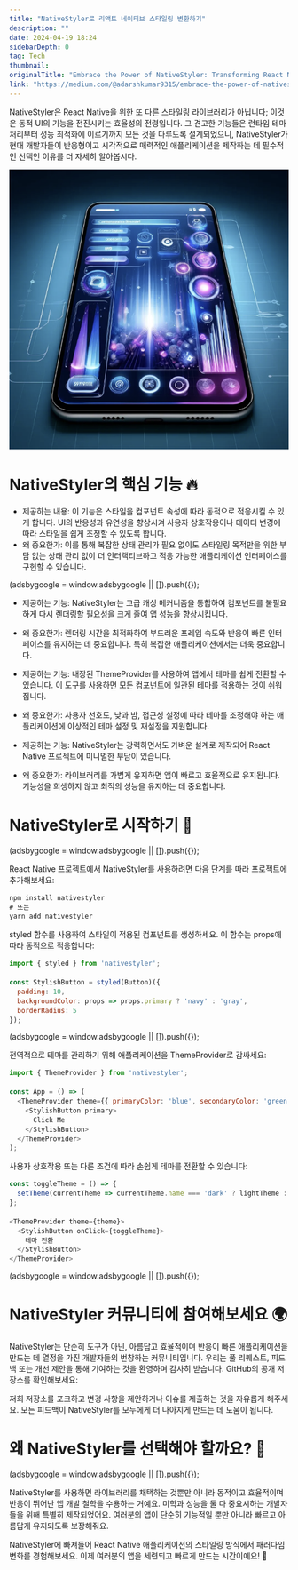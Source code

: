 ```yaml
---
title: "NativeStyler로 리액트 네이티브 스타일링 변환하기"
description: ""
date: 2024-04-19 18:24
sidebarDepth: 0
tag: Tech
thumbnail: 
originalTitle: "Embrace the Power of NativeStyler: Transforming React Native Styling 🌟"
link: "https://medium.com/@adarshkumar9315/embrace-the-power-of-nativestyler-transforming-react-native-styling-8ca924e929f7"
---
```



NativeStyler은 React Native을 위한 또 다른 스타일링 라이브러리가 아닙니다; 이것은 동적 UI의 기능을 전진시키는 효율성의 전령입니다. 그 견고한 기능들은 런타임 테마 처리부터 성능 최적화에 이르기까지 모든 것을 다루도록 설계되었으니, NativeStyler가 현대 개발자들이 반응형이고 시각적으로 매력적인 애플리케이션을 제작하는 데 필수적인 선택인 이유를 더 자세히 알아봅시다.

![NativeStyler 이미지](./img/EmbracethePowerofNativeStylerTransformingReactNativeStyling_0.png)

# NativeStyler의 핵심 기능 🔥

- 제공하는 내용: 이 기능은 스타일을 컴포넌트 속성에 따라 동적으로 적응시킬 수 있게 합니다. UI의 반응성과 유연성을 향상시켜 사용자 상호작용이나 데이터 변경에 따라 스타일을 쉽게 조정할 수 있도록 합니다.
- 왜 중요한가: 이를 통해 복잡한 상태 관리가 필요 없이도 스타일링 목적만을 위한 부담 없는 상태 관리 없이 더 인터랙티브하고 적응 가능한 애플리케이션 인터페이스를 구현할 수 있습니다.

<!-- ui-log 수평형 -->
<ins class="adsbygoogle"
  style="display:block"
  data-ad-client="ca-pub-4877378276818686"
  data-ad-slot="9743150776"
  data-ad-format="auto"
  data-full-width-responsive="true"></ins>
<component is="script">
(adsbygoogle = window.adsbygoogle || []).push({});
</component>

- 제공하는 기능: NativeStyler는 고급 캐싱 메커니즘을 통합하여 컴포넌트를 불필요하게 다시 렌더링할 필요성을 크게 줄여 앱 성능을 향상시킵니다.
- 왜 중요한가: 렌더링 시간을 최적화하여 부드러운 프레임 속도와 반응이 빠른 인터페이스를 유지하는 데 중요합니다. 특히 복잡한 애플리케이션에서는 더욱 중요합니다.

- 제공하는 기능: 내장된 ThemeProvider를 사용하여 앱에서 테마를 쉽게 전환할 수 있습니다. 이 도구를 사용하면 모든 컴포넌트에 일관된 테마를 적용하는 것이 쉬워집니다.
- 왜 중요한가: 사용자 선호도, 낮과 밤, 접근성 설정에 따라 테마를 조정해야 하는 애플리케이션에 이상적인 테마 설정 및 재설정을 지원합니다.

- 제공하는 기능: NativeStyler는 강력하면서도 가벼운 설계로 제작되어 React Native 프로젝트에 미니멀한 부담이 있습니다.
- 왜 중요한가: 라이브러리를 가볍게 유지하면 앱이 빠르고 효율적으로 유지됩니다. 기능성을 희생하지 않고 최적의 성능을 유지하는 데 중요합니다.

# NativeStyler로 시작하기 🚀

<!-- ui-log 수평형 -->
<ins class="adsbygoogle"
  style="display:block"
  data-ad-client="ca-pub-4877378276818686"
  data-ad-slot="9743150776"
  data-ad-format="auto"
  data-full-width-responsive="true"></ins>
<component is="script">
(adsbygoogle = window.adsbygoogle || []).push({});
</component>

React Native 프로젝트에서 NativeStyler를 사용하려면 다음 단계를 따라 프로젝트에 추가해보세요:

```js
npm install nativestyler
# 또는
yarn add nativestyler
```

styled 함수를 사용하여 스타일이 적용된 컴포넌트를 생성하세요. 이 함수는 props에 따라 동적으로 적응합니다:

```js
import { styled } from 'nativestyler';

const StylishButton = styled(Button)({
  padding: 10,
  backgroundColor: props => props.primary ? 'navy' : 'gray',
  borderRadius: 5
});
```

<!-- ui-log 수평형 -->
<ins class="adsbygoogle"
  style="display:block"
  data-ad-client="ca-pub-4877378276818686"
  data-ad-slot="9743150776"
  data-ad-format="auto"
  data-full-width-responsive="true"></ins>
<component is="script">
(adsbygoogle = window.adsbygoogle || []).push({});
</component>

전역적으로 테마를 관리하기 위해 애플리케이션을 ThemeProvider로 감싸세요:

```js
import { ThemeProvider } from 'nativestyler';

const App = () => (
  <ThemeProvider theme={{ primaryColor: 'blue', secondaryColor: 'green' }}>
    <StylishButton primary>
      Click Me
    </StylishButton>
  </ThemeProvider>
);
```

사용자 상호작용 또는 다른 조건에 따라 손쉽게 테마를 전환할 수 있습니다:

```js
const toggleTheme = () => {
  setTheme(currentTheme => currentTheme.name === 'dark' ? lightTheme : darkTheme);
};

<ThemeProvider theme={theme}>
  <StylishButton onClick={toggleTheme}>
    테마 전환
  </StylishButton>
</ThemeProvider>
```

<!-- ui-log 수평형 -->
<ins class="adsbygoogle"
  style="display:block"
  data-ad-client="ca-pub-4877378276818686"
  data-ad-slot="9743150776"
  data-ad-format="auto"
  data-full-width-responsive="true"></ins>
<component is="script">
(adsbygoogle = window.adsbygoogle || []).push({});
</component>

# NativeStyler 커뮤니티에 참여해보세요 🌍

NativeStyler는 단순히 도구가 아닌, 아름답고 효율적이며 반응이 빠른 애플리케이션을 만드는 데 열정을 가진 개발자들의 번창하는 커뮤니티입니다. 우리는 풀 리퀘스트, 피드백 또는 개선 제안을 통해 기여하는 것을 환영하며 감사히 받습니다. GitHub의 공개 저장소를 확인해보세요:

저희 저장소를 포크하고 변경 사항을 제안하거나 이슈를 제출하는 것을 자유롭게 해주세요. 모든 피드백이 NativeStyler를 모두에게 더 나아지게 만드는 데 도움이 됩니다.

# 왜 NativeStyler를 선택해야 할까요? 🌈

<!-- ui-log 수평형 -->
<ins class="adsbygoogle"
  style="display:block"
  data-ad-client="ca-pub-4877378276818686"
  data-ad-slot="9743150776"
  data-ad-format="auto"
  data-full-width-responsive="true"></ins>
<component is="script">
(adsbygoogle = window.adsbygoogle || []).push({});
</component>

NativeStyler를 사용하면 라이브러리를 채택하는 것뿐만 아니라 동적이고 효율적이며 반응이 뛰어난 앱 개발 철학을 수용하는 거예요. 미학과 성능을 둘 다 중요시하는 개발자들을 위해 특별히 제작되었어요. 여러분의 앱이 단순히 기능적일 뿐만 아니라 빠르고 아름답게 유지되도록 보장해줘요.

NativeStyler에 빠져들어 React Native 애플리케이션의 스타일링 방식에서 패러다임 변화를 경험해보세요. 이제 여러분의 앱을 세련되고 빠르게 만드는 시간이에요! 🚀